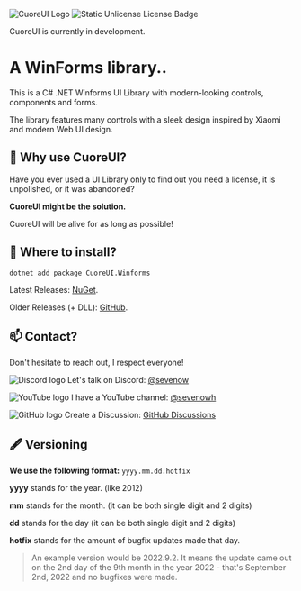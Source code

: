 ![CuoreUI Logo](https://i.imgur.com/sh8j9cJ.png)
![Static Unlicense License Badge](https://img.shields.io/badge/License-Unlicense-ff6a00)

CuoreUI is currently in development.

# A WinForms library.. 
This is a C# .NET Winforms UI Library with modern-looking controls, components and forms.

The library features many controls with a sleek design inspired by Xiaomi and modern Web UI design.

## 🗿 Why use CuoreUI?
Have you ever used a UI Library only to find out you need a license, it is unpolished, or it was abandoned?

**CuoreUI might be the solution.**

CuoreUI will be alive for as long as possible! 

## 💾 Where to install? 
`dotnet add package CuoreUI.Winforms`

Latest Releases: [NuGet](https://www.nuget.org/packages/CuoreUI.Winforms/).

Older Releases (+ DLL): [GitHub](https://github.com/1Kxhu/CuoreUI/releases).
## 📫 Contact?

Don't hesitate to reach out, I respect everyone!

![Discord logo](https://i.imgur.com/BvvyqHK.png) Let's talk on Discord: [@sevenow](https://discord.com/)

![YouTube logo](https://i.imgur.com/OOAQDD5.png) I have a YouTube channel: [@sevenowh](https://m.youtube.com/@sevenowh)

![GitHub logo](https://i.imgur.com/fLvda9g.png) Create a Discussion: [GitHub Discussions](https://github.com/1Kxhu/CuoreUI/discussions)

## 🖋️ Versioning
**We use the following format:**
`yyyy.mm.dd.hotfix`

**yyyy** stands for the year. (like 2012)

**mm** stands for the month. (it can be both single digit and 2 digits) 

**dd** stands for the day (it can be both single digit and 2 digits) 

**hotfix** stands for the amount of bugfix updates made that day. 

> An example version would be 2022.9.2. It means the update came out on the 2nd day of the 9th month in the year 2022 - that's September 2nd, 2022 and no bugfixes were made. 

